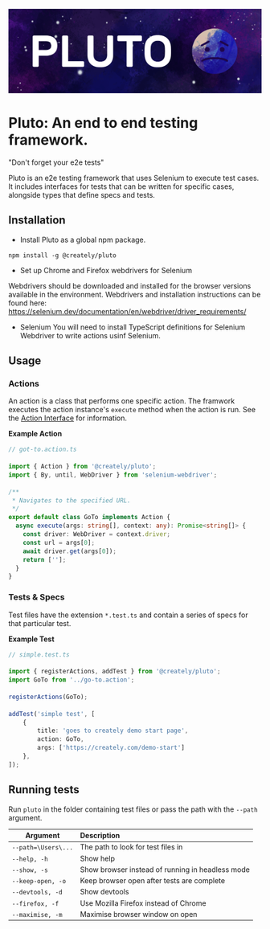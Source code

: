 ![npm package](logo/Pluto-Logo.png)

# Pluto: An end to end testing framework.

"Don't forget your e2e tests"

Pluto is an e2e testing framework that uses Selenium to execute test cases. It includes interfaces for tests that can be written for specific cases, alongside types that define specs and tests.

## Installation

- Install Pluto as a global npm package.
```shell
npm install -g @creately/pluto
```

- Set up Chrome and Firefox webdrivers for Selenium

Webdrivers should be downloaded and installed for the browser versions available in the environment. Webdrivers and installation instructions can be found here: https://selenium.dev/documentation/en/webdriver/driver_requirements/

- Selenium
You will need to install TypeScript definitions for Selenium Webdriver to write actions usinf Selenium.

## Usage

### Actions

An action is a class that performs one specific action. The framwork executes the action instance's `execute` method when the action is run. See the [Action Interface](src/action.i.ts) for information.

**Example Action**

```ts
// got-to.action.ts

import { Action } from '@creately/pluto';
import { By, until, WebDriver } from 'selenium-webdriver';

/**
 * Navigates to the specified URL.
 */
export default class GoTo implements Action {
  async execute(args: string[], context: any): Promise<string[]> {
    const driver: WebDriver = context.driver;
    const url = args[0];
    await driver.get(args[0]);
    return [''];
  }
}

```

### Tests & Specs

Test files have the extension `*.test.ts` and contain a series of specs for that particular test.

**Example Test**
```ts
// simple.test.ts

import { registerActions, addTest } from '@creately/pluto';
import GoTo from '../go-to.action';

registerActions(GoTo);

addTest('simple test', [
    {
        title: 'goes to creately demo start page',
        action: GoTo,
        args: ['https://creately.com/demo-start']
    },
]);

```

## Running tests

Run `pluto` in the folder containing test files or pass the path with the `--path` argument.

| Argument             | Description                                            |
| ---------------------|:-------------------------------------------------------| 
| `--path=\Users\...`  | The path to look for test files in                     |
| `--help, -h`         | Show help                                              | 
| `--show, -s`         | Show browser instead of running in headless mode       | 
| `--keep-open, -o`    | Keep browser open after tests are complete             | 
| `--devtools, -d`     | Show devtools                                          | 
| `--firefox, -f`      | Use Mozilla Firefox instead of Chrome                  | 
| `--maximise, -m`     | Maximise browser window on open                        | 